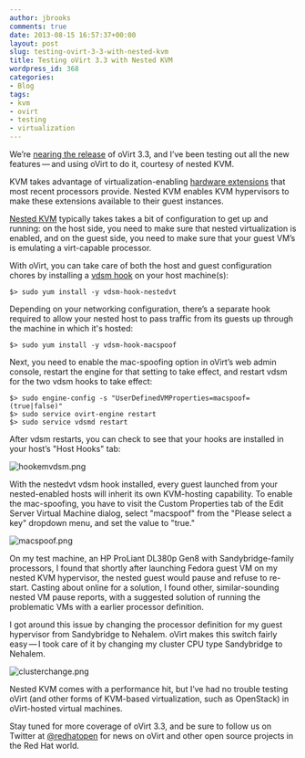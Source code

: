 ```yaml
---
author: jbrooks
comments: true
date: 2013-08-15 16:57:37+00:00
layout: post
slug: testing-ovirt-3-3-with-nested-kvm
title: Testing oVirt 3.3 with Nested KVM
wordpress_id: 368
categories:
- Blog
tags:
- kvm
- ovirt
- testing
- virtualization
---
```


We’re [nearing the release](http://www.ovirt.org/OVirt_3.3_release-management) of oVirt 3.3, and I’ve been testing out all the new features — and using oVirt to do it, courtesy of nested KVM.

KVM takes advantage of virtualization-enabling [hardware extensions](http://en.wikipedia.org/wiki/X86_virtualization#Hardware_assist) that most recent processors provide. Nested KVM enables KVM hypervisors to make these extensions available to their guest instances.

[Nested KVM](https://github.com/torvalds/linux/blob/master/Documentation/virtual/kvm/nested-vmx.txt) typically takes takes a bit of configuration to get up and running: on the host side, you need to make sure that nested virtualization is enabled, and on the guest side, you need to make sure that your guest VM’s is emulating a virt-capable processor.

With oVirt, you can take care of both the host and guest configuration chores by installing a [vdsm hook](http://www.ovirt.org/VDSM-Hooks) on your host machine(s):

    $> sudo yum install -y vdsm-hook-nestedvt

Depending on your networking configuration, there’s a separate hook required to allow your nested host to pass traffic from its guests up through the machine in which it's hosted:

    $> sudo yum install -y vdsm-hook-macspoof

Next, you need to enable the mac-spoofing option in oVirt’s web admin console, restart the engine for that setting to take effect, and restart vdsm for the two vdsm hooks to take effect:

    $> sudo engine-config -s "UserDefinedVMProperties=macspoof=(true|false)"
    $> sudo service ovirt-engine restart
    $> sudo service vdsmd restart

After vdsm restarts, you can check to see that your hooks are installed in your host’s "Host Hooks" tab:

![hookemvdsm.png](blog/hookemvdsm.png)

With the nestedvt vdsm hook installed, every guest launched from your nested-enabled hosts will inherit its own KVM-hosting capability. To enable the mac-spoofing, you have to visit the Custom Properties tab of the Edit Server Virtual Machine dialog, select "macspoof" from the "Please select a key" dropdown menu, and set the value to "true."

![macspoof.png](blog/macspoof.png)

On my test machine, an HP ProLiant DL380p Gen8 with Sandybridge-family processors, I found that shortly after launching Fedora guest VM on my nested KVM hypervisor, the nested guest would pause and refuse to re-start. Casting about online for a solution, I found other, similar-sounding nested VM pause reports, with a suggested solution of running the problematic VMs with a earlier processor definition.

I got around this issue by changing the processor definition for my guest hypervisor from Sandybridge to Nehalem. oVirt makes this switch fairly easy — I took care of it by changing my cluster CPU type Sandybridge to Nehalem.

![clusterchange.png](blog/clusterchange.png)

Nested KVM comes with a performance hit, but I’ve had no trouble testing oVirt (and other forms of KVM-based virtualization, such as OpenStack) in oVirt-hosted virtual machines.

Stay tuned for more coverage of oVirt 3.3, and be sure to follow us on Twitter at [@redhatopen](https://twitter.com/redhatopen) for news on oVirt and other open source projects in the Red Hat world.

